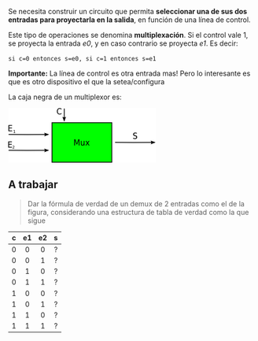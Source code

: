 Se necesita construir un circuito que permita **seleccionar una de sus dos entradas para proyectarla en la salida**, en función de una línea de control. 

Este tipo de operaciones se denomina **multiplexación**. Si el control vale 1, se proyecta la entrada _e0_, y en caso contrario se proyecta _e1_. Es decir:

```
si c=0 entonces s=e0, si c=1 entonces s=e1
```

**Importante:** La línea de control es otra entrada mas! Pero lo interesante es que es otro dispositivo el que la setea/configura

La caja negra de un multiplexor es:

![caja negra mux](https://github.com/Orga-UNQ/mumuki-guia-bajo-nivel-logica-digital/blob/master/assets/mux.png?raw=true "Logo Title Text 1")


## A trabajar
> Dar la fórmula de verdad de un demux de 2 entradas como el de la figura, considerando una estructura de tabla de verdad  como la que sigue


|c    | e1   | e2 | s |
|:---:|:---:|:---:|:---:|
| 0  | 0    |  0  | ?|
| 0  | 0    |  1  | ?|
| 0  | 1    |  0  | ?|
| 0  | 1    |  1  | ?|
| 1  | 0    |  0  | ?|
| 1  | 0    |  1  | ?|
| 1  | 1    |  0  | ?|
| 1  | 1    |  1  | ?|
